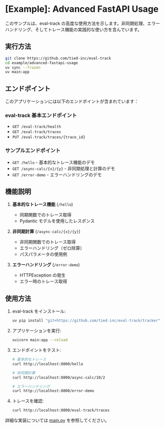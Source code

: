 # [Example]: Advanced FastAPI Usage

このサンプルは、eval-track の高度な使用方法を示します。非同期処理、エラーハンドリング、そしてトレース機能の実践的な使い方を含んでいます。

## 実行方法

```bash
git clone https://github.com/tied-inc/eval-track
cd example/advanced-fastapi-usage
uv sync --frozen
uv main:app
```

## エンドポイント

このアプリケーションには以下のエンドポイントが含まれています：

### eval-track 基本エンドポイント
- `GET /eval-track/health`
- `GET /eval-track/traces`
- `PUT /eval-track/traces/{trace_id}`

### サンプルエンドポイント
- `GET /hello` - 基本的なトレース機能のデモ
- `GET /async-calc/{x}/{y}` - 非同期処理と計算のデモ
- `GET /error-demo` - エラーハンドリングのデモ

## 機能説明

1. **基本的なトレース機能** (`/hello`)
   - 同期関数でのトレース取得
   - Pydantic モデルを使用したレスポンス

2. **非同期計算** (`/async-calc/{x}/{y}`)
   - 非同期関数でのトレース取得
   - エラーハンドリング（ゼロ除算）
   - パスパラメータの使用例

3. **エラーハンドリング** (`/error-demo`)
   - HTTPException の発生
   - エラー時のトレース取得

## 使用方法

1. eval-track をインストール:
   ```bash
   uv pip install "git+https://github.com/tied-inc/eval-track/tracker"
   ```

2. アプリケーションを実行:
   ```bash
   uvicorn main:app --reload
   ```

3. エンドポイントをテスト:
   ```bash
   # 基本的なトレース
   curl http://localhost:8000/hello

   # 非同期計算
   curl http://localhost:8000/async-calc/10/2

   # エラーハンドリング
   curl http://localhost:8000/error-demo
   ```

4. トレースを確認:
   ```bash
   curl http://localhost:8000/eval-track/traces
   ```

詳細な実装については [main.py](./main.py) を参照してください。
